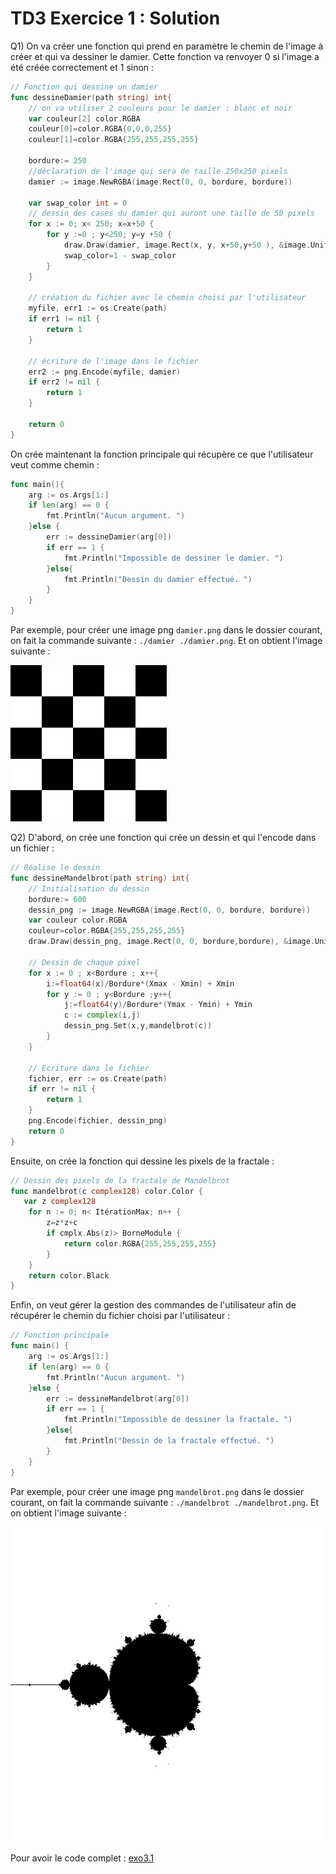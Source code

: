 # TD3 Exercice 1 : Solution 

Q1) On va créer une fonction qui prend en paramètre le chemin de l'image à créer et qui va dessiner le damier. Cette fonction va renvoyer 0 si l'image a été créée correctement et 1 sinon : 

```go 
// Fonction qui dessine un damier
func dessineDamier(path string) int{
    // on va utiliser 2 couleurs pour le damier : blanc et noir
    var couleur[2] color.RGBA
    couleur[0]=color.RGBA{0,0,0,255}
    couleur[1]=color.RGBA{255,255,255,255}

    bordure:= 250
    //déclaration de l'image qui sera de taille 250x250 pixels
    damier := image.NewRGBA(image.Rect(0, 0, bordure, bordure))

    var swap_color int = 0
    // dessin des cases du damier qui auront une taille de 50 pixels
    for x := 0; x< 250; x=x+50 {
        for y :=0 ; y<250; y=y +50 {
            draw.Draw(damier, image.Rect(x, y, x+50,y+50 ), &image.Uniform{couleur[swap_color]}, image.ZP, draw.Src)
            swap_color=1 - swap_color
        }
    }

    // création du fichier avec le chemin choisi par l'utilisateur
    myfile, err1 := os.Create(path)
    if err1 != nil {
        return 1
    }

    // écriture de l'image dans le fichier
    err2 := png.Encode(myfile, damier)
    if err2 != nil {
        return 1
    }

    return 0
}
```

On crée maintenant la fonction principale qui récupère ce que l'utilisateur veut comme chemin : 

```go
func main(){
    arg := os.Args[1:]
    if len(arg) == 0 {
        fmt.Println("Aucun argument. ")
    }else {
        err := dessineDamier(arg[0])
        if err == 1 {
            fmt.Println("Impossible de dessiner le damier. ")
        }else{
            fmt.Println("Dessin du damier effectué. ")
        }
    }
}
```
Par exemple, pour créer une image png `damier.png` dans le dossier courant, on fait la commande suivante : `./damier ./damier.png`.
Et on obtient l'image suivante : 

<img src="pics/damier.png" alt="Damier"/>

Q2) D'abord, on crée une fonction qui crée un dessin et qui l'encode dans un fichier : 

```go
// Réalise le dessin
func dessineMandelbrot(path string) int{
    // Initialisation du dessin
    bordure:= 600
    dessin_png := image.NewRGBA(image.Rect(0, 0, bordure, bordure))
    var couleur color.RGBA
    couleur=color.RGBA{255,255,255,255}
    draw.Draw(dessin_png, image.Rect(0, 0, bordure,bordure), &image.Uniform{couleur}, image.ZP, draw.Src)

    // Dessin de chaque pixel
    for x := 0 ; x<Bordure ; x++{
        i:=float64(x)/Bordure*(Xmax - Xmin) + Xmin
        for y := 0 ; y<Bordure ;y++{
            j:=float64(y)/Bordure*(Ymax - Ymin) + Ymin
            c := complex(i,j)
            dessin_png.Set(x,y,mandelbrot(c))
        }
    }
    
    // Ecriture dans le fichier
    fichier, err := os.Create(path)
    if err != nil {
        return 1
    }
    png.Encode(fichier, dessin_png)
    return 0
}
```

Ensuite, on crée la fonction qui dessine les pixels de la fractale : 

```go
// Dessin des pixels de la fractale de Mandelbrot 
func mandelbrot(c complex128) color.Color {
   var z complex128
    for n := 0; n< ItérationMax; n++ {
        z=z*z+c
        if cmplx.Abs(z)> BorneModule {
            return color.RGBA{255,255,255,255}
        }
    }
    return color.Black
}
```

Enfin, on veut gérer la gestion des commandes de l'utilisateur afin de récupérer le chemin du fichier choisi par l'utilisateur : 

```go
// Fonction principale
func main() {
    arg := os.Args[1:]
    if len(arg) == 0 {
        fmt.Println("Aucun argument. ")
    }else {
        err := dessineMandelbrot(arg[0])
        if err == 1 {
            fmt.Println("Impossible de dessiner la fractale. ")
        }else{
            fmt.Println("Dessin de la fractale effectué. ")
        }
    }
}
```

Par exemple, pour créer une image png `mandelbrot.png` dans le dossier courant, on fait la commande suivante : `./mandelbrot ./mandelbrot.png`.
Et on obtient l'image suivante : 

<img src="pics/mandelbrot.png" alt="Mandelbrot"/>

Pour avoir le code complet : [exo3.1](exo3.1.zip)